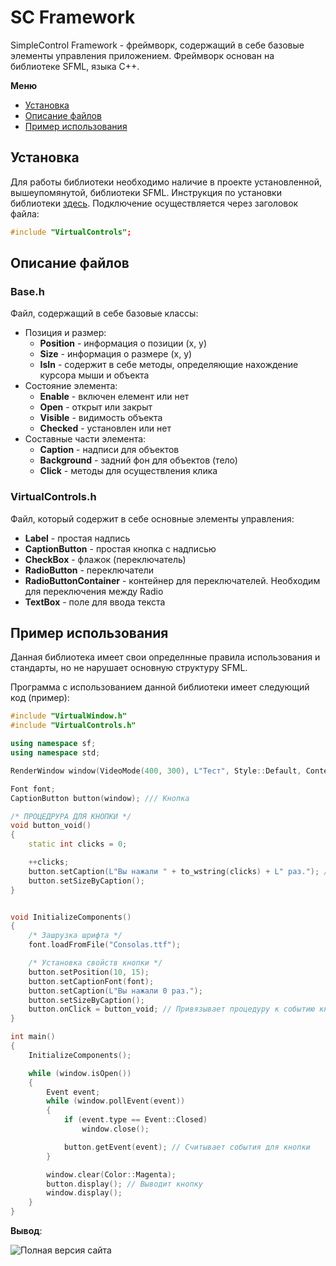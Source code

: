 # SC Framework
SimpleControl Framework - фреймворк, содержащий в себе базовые элементы управления приложением. Фреймворк основан на библиотеке SFML, языка С++.

**Меню**
* [Установка](#установка)
* [Описание файлов](#описание-файлов)
* [Пример использования](#пример-использования)

## Установка
Для работы библиотеки необходимо наличие в проекте установленной, вышеупомянутой, библиотеки SFML. Инструкция по установки библиотеки [здесь](https://www.sfml-dev.org/tutorials/2.5/start-vc.php). Подключение осуществляется через заголовок файла:
```c++
#include "VirtualControls";
```

## Описание файлов

### Base.h
Файл, содержащий в себе базовые классы:
* Позиция и размер:
    * **Position** - информация о позиции (x, y)
    * **Size** - информация о размере (x, y)
    * **IsIn** - содержит в себе методы, определяющие нахождение курсора мыши и объекта
* Состояние элемента:
    * **Enable** - включен елемент или нет
    * **Open** - открыт или закрыт
    * **Visible** - видимость объекта
    * **Checked** - установлен или нет
* Составные части элемента:
    * **Caption** - надписи для объектов
    * **Background** - задний фон для объектов (тело)
    * **Click** - методы для осуществления клика

### VirtualControls.h
Файл, который содержит в себе основные элементы управления:
* **Label** - простая надпись
* **CaptionButton** - простая кнопка с надписью
* **CheckBox** - флажок (переключатель)
* **RadioButton** - переключатели
* **RadioButtonContainer** - контейнер для переключателей. Необходим для переключения между Radio
* **TextBox** - поле для ввода текста

## Пример использования
Данная библиотека имеет свои определнные правила использования и стандарты, но не нарушает основную структуру SFML.

Программа с использованием данной библиотеки имеет следующий код (пример):

```c++
#include "VirtualWindow.h"
#include "VirtualControls.h"

using namespace sf;
using namespace std;

RenderWindow window(VideoMode(400, 300), L"Тест", Style::Default, ContextSettings(0, 0, 6));

Font font;
CaptionButton button(window); /// Кнопка

/* ПРОЦЕДРУРА ДЛЯ КНОПКИ */
void button_void()
{
	static int clicks = 0;

	++clicks;
	button.setCaption(L"Вы нажали " + to_wstring(clicks) + L" раз."); // Изменяет надпись кнопки
	button.setSizeByCaption();
}


void InitializeComponents()
{
	/* Зашрузка шрифта */
	font.loadFromFile("Consolas.ttf");

	/* Установка свойств кнопки */
	button.setPosition(10, 15);
	button.setCaptionFont(font);
	button.setCaption(L"Вы нажали 0 раз.");
	button.setSizeByCaption();
	button.onClick = button_void; // Привязывает процедуру к событию кнопки
}

int main()
{
	InitializeComponents();

	while (window.isOpen())
	{
		Event event;
		while (window.pollEvent(event))
		{
			if (event.type == Event::Closed)
				window.close();

			button.getEvent(event); // Считывает события для кнопки
		}

		window.clear(Color::Magenta);
		button.display(); // Выводит кнопку
		window.display();
	}
}
```
**Вывод**:

![](https://raw.githubusercontent.com/6eremotuk01/SCL-library/master/screenshot.png "Полная версия сайта")
